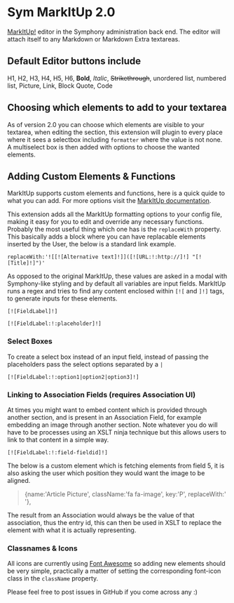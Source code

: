 Sym MarkItUp 2.0
================

[MarkItUp!][1] editor in the Symphony administration back end. The editor will attach itself to any Markdown or Markdown Extra textareas.

## Default Editor buttons include

H1, H2, H3, H4, H5, H6, **Bold**, _Italic_, ~~Strikethrough~~, unordered list, numbered list, Picture, Link, Block Quote, Code

## Choosing which elements to add to your textarea

As of version 2.0 you can choose which elements are visible to your textarea, when editing the section, this extension will plugin to every place where it sees a selectbox including `formatter` where the value is not none. A multiselect box is then added with options to choose the wanted elements.

## Adding Custom Elements & Functions

MarkItUp supports custom elements and functions, here is a quick quide to what you can add. For more options visit the [MarkItUp documentation][2].

This extension adds all the MarkItUp formatting options to your config file, making it easy for you to edit and override any necessary functions. 
Probably the most useful thing which one has is the `replaceWith` property. 
This basically adds a block where you can have replacable elements inserted by the User, the below is a standard link example.

	replaceWith:'![[![Alternative text]!]]([![URL:!:http://]!] "[![Title]!]")'

As opposed to the original MarkItUp, these values are asked in a modal with Symphony-like styling and by default all variables are input fields.
MarkItUp runs a regex and tries to find any content enclosed within `[![` and `]!]` tags, to generate inputs for these elements.

	[![FieldLabel]!]

	[![FieldLabel:!:placeholder]!]

### Select Boxes

To create a select box instead of an input field, instead of passing the placeholders pass the select options separated by a `|`

	[![FieldLabel:!:option1|option2|option3]!]

### Linking to Association Fields (requires Association UI)

At times you might want to embed content which is provided through another section, and is present in an Association Field, for example embedding an image through another section. 
Note whatever you do will have to be processes using an XSLT ninja technique but this allows users to link to that content in a simple way.

	[![FieldLabel:!:field-fieldid]!]

The below is a custom element which is fetching elements from field 5, it is also asking the user which position they would want the image to be aligned. 

> {name:\'Article Picture\', className:\'fa fa-image\', key:\'P\', replaceWith:\'<image id="[![Image:!:field-5]!]" align="[![Type:!:left|right|full]!]" />\'},

The result from an Association would always be the value of that association, thus the entry id, this can then be used in XSLT to replace the element with what it is actually representing.

### Classnames & Icons

All icons are currently using [Font Awesome][3] so adding new elements should be very simple, practically a matter of setting the corresponding font-icon class in the `className` property.

Please feel free to post issues in GitHub if you come across any :)

  [1]: http://markitup.jaysalvat.com/home/
  [2]: http://markitup.jaysalvat.com/documentation/
  [3]: http://fortawesome.github.io/Font-Awesome/